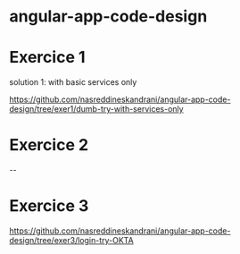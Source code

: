 # angular-app-code-design

# Exercice 1

solution 1: with basic services only

https://github.com/nasreddineskandrani/angular-app-code-design/tree/exer1/dumb-try-with-services-only

# Exercice 2

--

# Exercice 3

https://github.com/nasreddineskandrani/angular-app-code-design/tree/exer3/login-try-OKTA

